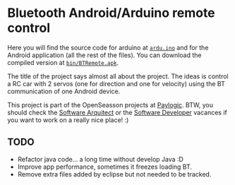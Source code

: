 Bluetooth Android/Arduino remote control
========================================

Here you will find the source code for arduino at
[``ardu.ino``](https://github.com/agonzalezro/BTRemote/blob/master/ardu.ino)
and for the Android application (all the rest of the files). You can download the
compiled version at
[``bin/BTRemote.apk``](https://github.com/agonzalezro/BTRemote/blob/master/bin/BTRemote.apk?raw=true).

The title of the project says almost all about the project. The ideas is
control a RC car with 2 servos (one for direction and one for velocity) using
the BT communication of one Android device.

This project is part of the OpenSeasson projects at
[Paylogic](http://paylogic.nl). BTW, you should check the [Software
Arquitect](http://corporate.paylogic.nl/media/cms_page_media/59/Vacancy-Softwarearchitect_1.pdf)
or the [Software
Developer](http://corporate.paylogic.nl/media/cms_page_media/59/Vacancy-Softwaredeveloper_1.pdf)
vacances if you want to work on a really nice place! :)


TODO
----

- Refactor java code... a long time without develop Java :D
- Improve app performance, sometimes it freezes loading BT.
- Remove extra files added by eclipse but not needed to be tracked.
